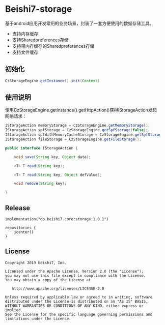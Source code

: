 Beishi7-storage
======
基于android应用开发常用的业务场景，封装了一套方便使用的数据存储工具。
* 支持内存缓存
* 支持Sharedpreferences存储
* 支持带内存缓存的Sharedpreferences存储
* 支持文件缓存

初始化
------
```java
CzStorageEngine.getInstance().init(Context)
```

使用说明
------
使用CzStorageEngine.getInstance().getHttpAction()获得IStorageAction发起网络请求：
``` java
IStorageAction memoryStorage = CzStorageEngine.getMemoryStorage();
IStorageAction spfStorage = CzStorageEngine.getSpfStorage(false);
IStorageAction spfWithMemoryCacheStorage = CzStorageEngine.getSpfStorage();
IStorageAction fileStorage = CzStorageEngine.getFileStorage();

public interface IStorageAction {

    void save(String key, Object data);

    <T> T read(String key);

    <T> T read(String key, Object defValue);

    void remove(String key);

}
``` 

Release
------
```
implementation("op.beishi7.core:storage:1.0.1")

repositories {
    jcenter()     
}
```

License
-------
```
Copyright 2019 beishi7, Inc.

Licensed under the Apache License, Version 2.0 (the "License");
you may not use this file except in compliance with the License.
You may obtain a copy of the License at

   http://www.apache.org/licenses/LICENSE-2.0

Unless required by applicable law or agreed to in writing, software
distributed under the License is distributed on an "AS IS" BASIS,
WITHOUT WARRANTIES OR CONDITIONS OF ANY KIND, either express or implied.
See the License for the specific language governing permissions and
limitations under the License.
```